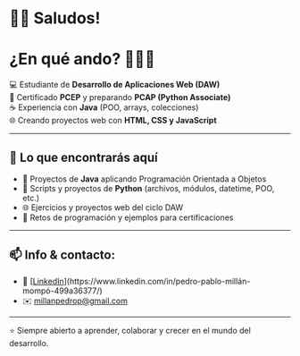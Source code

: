 # 🖖🏼 Saludos!

# ¿En qué ando? 🧑🏽‍💻

💻 Estudiante de **Desarrollo de Aplicaciones Web (DAW)**  
🐍 Certificado **PCEP** y preparando **PCAP (Python Associate)**  
☕ Experiencia con **Java** (POO, arrays, colecciones)  
🌐 Creando proyectos web con **HTML, CSS y JavaScript**

---

## 🚀 Lo que encontrarás aquí
- 📂 Proyectos de **Java** aplicando Programación Orientada a Objetos  
- 🐍 Scripts y proyectos de **Python** (archivos, módulos, datetime, POO, etc.)  
- 🌐 Ejercicios y proyectos web del ciclo DAW  
- 🎯 Retos de programación y ejemplos para certificaciones

---

## 📫 Info & contacto:
- 💼 [[LinkedIn](https://www.linkedin.com/in/...)](https://www.linkedin.com/in/pedro-pablo-millán-mompó-499a36377/)  
- ✉️ millanpedrop@gmail.com  

---

⭐ Siempre abierto a aprender, colaborar y crecer en el mundo del desarrollo.
